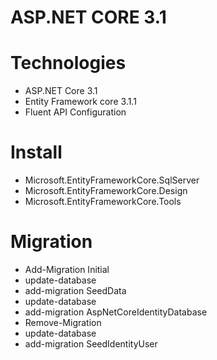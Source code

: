 # ASP.NET CORE 3.1
# Technologies
- ASP.NET Core 3.1
- Entity Framework core 3.1.1
- Fluent API Configuration
# Install
- Microsoft.EntityFrameworkCore.SqlServer
- Microsoft.EntityFrameworkCore.Design
- Microsoft.EntityFrameworkCore.Tools
# Migration
- Add-Migration Initial
- update-database
- add-migration SeedData
- update-database
- add-migration AspNetCoreIdentityDatabase
- Remove-Migration
- update-database
- add-migration SeedIdentityUser

